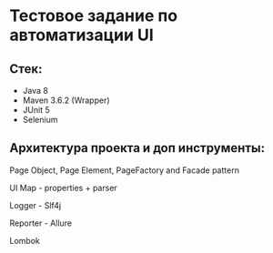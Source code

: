 Тестовое задание по автоматизации UI
===============
Стек:
---------------
- Java 8
- Maven 3.6.2 (Wrapper)
- JUnit 5
- Selenium

Архитектура проекта и доп инструменты:
---------------
Page Object, Page Element, PageFactory and Facade pattern

UI Map - properties + parser

Logger - Slf4j

Reporter - Allure

Lombok
